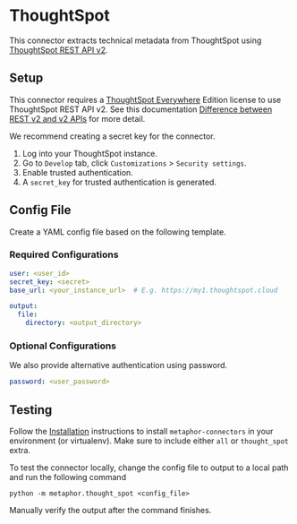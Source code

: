 # ThoughtSpot

This connector extracts technical metadata from ThoughtSpot using [ThoughtSpot REST API v2](https://try-everywhere.thoughtspot.cloud/v2/#/everywhere/api/rest/playgroundV2).

## Setup

This connector requires a [ThoughtSpot Everywhere](https://www.thoughtspot.com/everywhere) Edition license to use ThoughtSpot REST API v2. See this documentation [Difference between REST v2 and v2 APIs](https://try-everywhere.thoughtspot.cloud/v2/#/everywhere/documentation/en/?pageid=v1v2-comparison) for more detail.

We recommend creating a secret key for the connector.

1. Log into your ThoughtSpot instance.
2. Go to `Develop` tab, click `Customizations` > `Security settings`.
3. Enable trusted authentication.
4. A `secret_key` for trusted authentication is generated.

## Config File

Create a YAML config file based on the following template.

### Required Configurations

```yaml
user: <user_id>
secret_key: <secret>
base_url: <your_instance_url>  # E.g. https://my1.thoughtspot.cloud

output:
  file:
    directory: <output_directory>
```

### Optional Configurations

We also provide alternative authentication using password.

```yaml
password: <user_password>
```

## Testing

Follow the [Installation](../../README.md) instructions to install `metaphor-connectors` in your environment (or virtualenv). Make sure to include either `all` or `thought_spot` extra.

To test the connector locally, change the config file to output to a local path and run the following command

```shell
python -m metaphor.thought_spot <config_file>
```

Manually verify the output after the command finishes.
